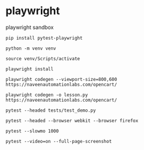 # playwright
playwright sandbox

`pip install pytest-playwright`

`python -m venv venv`

`source venv/Scripts/activate`

`playwright install`

`playwright codegen --viewport-size=800,600 https://naveenautomationlabs.com/opencart/`

`playwright codegen -o lesson.py https://naveenautomationlabs.com/opencart/`

`pytest --headed tests/test_demo.py `

`pytest --headed --browser webkit --browser firefox`

`pytest --slowmo 1000`

`pytest --video=on --full-page-screenshot`
